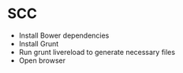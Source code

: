SCC
========

- Install Bower dependencies
- Install Grunt 
- Run grunt livereload to generate necessary files
- Open browser